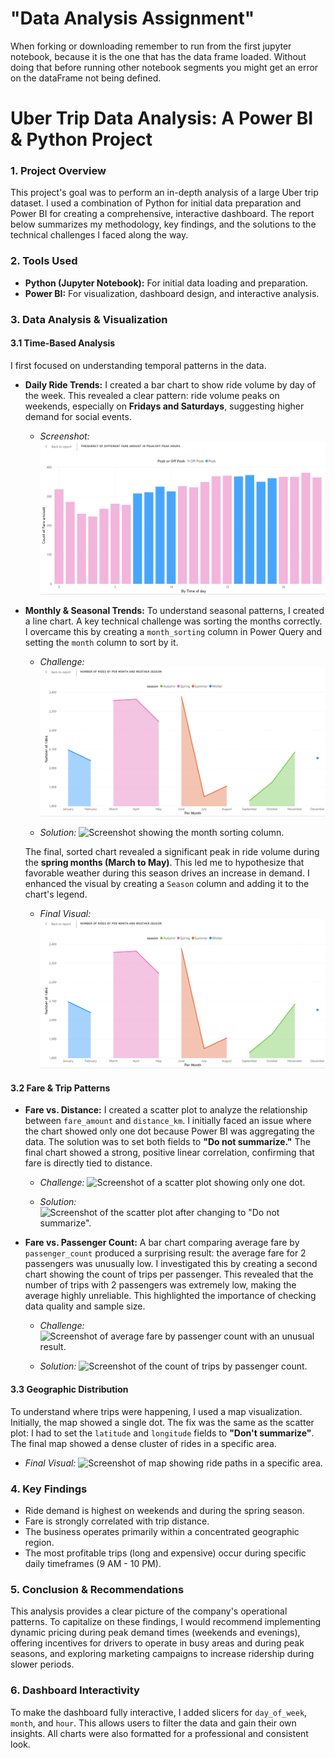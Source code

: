 # "Data Analysis Assignment" 

When forking or downloading remember to run from the first jupyter notebook, because it is the one that has the data frame loaded. Without doing that before running other notebook segments you might get an error on the dataFrame not being defined.

# **Uber Trip Data Analysis: A Power BI & Python Project**

### **1. Project Overview**

This project's goal was to perform an in-depth analysis of a large Uber trip dataset. I used a combination of Python for initial data preparation and Power BI for creating a comprehensive, interactive dashboard. The report below summarizes my methodology, key findings, and the solutions to the technical challenges I faced along the way.

### **2. Tools Used**

* **Python (Jupyter Notebook):** For initial data loading and preparation.
* **Power BI:** For visualization, dashboard design, and interactive analysis.

### **3. Data Analysis & Visualization**

#### **3.1 Time-Based Analysis**

I first focused on understanding temporal patterns in the data.

* **Daily Ride Trends:** I created a bar chart to show ride volume by day of the week. This revealed a clear pattern: ride volume peaks on weekends, especially on **Fridays and Saturdays**, suggesting higher demand for social events.

    * *Screenshot:* ![Daily ride volume by day of the week.](/visualization/Day-peakHour.png)

* **Monthly & Seasonal Trends:** To understand seasonal patterns, I created a line chart. A key technical challenge was sorting the months correctly. I overcame this by creating a `month_sorting` column in Power Query and setting the `month` column to sort by it.

    * *Challenge:* ![Screenshot showing sorting issue with months.](/visualization/weatherTrends.png)

    * *Solution:* ![Screenshot showing the month sorting column.](_insert_link_to_screenshot_of_month_sorting_column_here_)

    The final, sorted chart revealed a significant peak in ride volume during the **spring months (March to May)**. This led me to hypothesize that favorable weather during this season drives an increase in demand. I enhanced the visual by creating a `Season` column and adding it to the chart's legend.

    * *Final Visual:* ![Monthly ride volume with season legend.](/visualization/weatherTrends.png)

#### **3.2 Fare & Trip Patterns**

* **Fare vs. Distance:** I created a scatter plot to analyze the relationship between `fare_amount` and `distance_km`. I initially faced an issue where the chart showed only one dot because Power BI was aggregating the data. The solution was to set both fields to **"Do not summarize."** The final chart showed a strong, positive linear correlation, confirming that fare is directly tied to distance.

    * *Challenge:* ![Screenshot of a scatter plot showing only one dot.](_insert_link_to_screenshot_of_single_dot_scatter_plot_here_)

    * *Solution:* ![Screenshot of the scatter plot after changing to "Do not summarize".](_insert_link_to_screenshot_of_correct_scatter_plot_here_)

* **Fare vs. Passenger Count:** A bar chart comparing average fare by `passenger_count` produced a surprising result: the average fare for 2 passengers was unusually low. I investigated this by creating a second chart showing the count of trips per passenger. This revealed that the number of trips with 2 passengers was extremely low, making the average highly unreliable. This highlighted the importance of checking data quality and sample size.

    * *Challenge:* ![Screenshot of average fare by passenger count with an unusual result.](_insert_link_to_screenshot_of_complicated_bar_chart_here_)

    * *Solution:* ![Screenshot of the count of trips by passenger count.](_insert_link_to_screenshot_of_trip_count_bar_chart_here_)

#### **3.3 Geographic Distribution**

To understand where trips were happening, I used a map visualization. Initially, the map showed a single dot. The fix was the same as the scatter plot: I had to set the `latitude` and `longitude` fields to **"Don't summarize"**. The final map showed a dense cluster of rides in a specific area.

* *Final Visual:* ![Screenshot of map showing ride paths in a specific area.](_insert_link_to_screenshot_of_final_map_here_)

### **4. Key Findings**

* Ride demand is highest on weekends and during the spring season.
* Fare is strongly correlated with trip distance.
* The business operates primarily within a concentrated geographic region.
* The most profitable trips (long and expensive) occur during specific daily timeframes (9 AM - 10 PM).

### **5. Conclusion & Recommendations**

This analysis provides a clear picture of the company's operational patterns. To capitalize on these findings, I would recommend implementing dynamic pricing during peak demand times (weekends and evenings), offering incentives for drivers to operate in busy areas and during peak seasons, and exploring marketing campaigns to increase ridership during slower periods.

### **6. Dashboard Interactivity**

To make the dashboard fully interactive, I added slicers for `day_of_week`, `month`, and `hour`. This allows users to filter the data and gain their own insights. All charts were also formatted for a professional and consistent look.